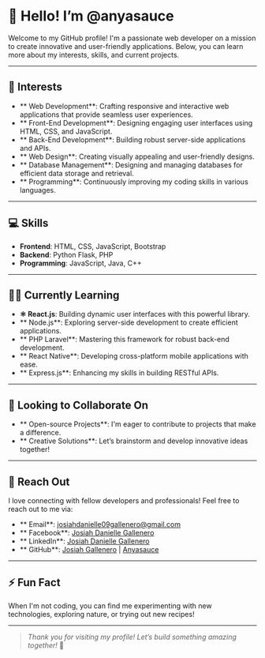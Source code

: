 # 👋 Hello! I’m @anyasauce

Welcome to my GitHub profile! I'm a passionate web developer on a mission to create innovative and user-friendly applications. Below, you can learn more about my interests, skills, and current projects.

---

## 👀 **Interests**

- ** Web Development**: Crafting responsive and interactive web applications that provide seamless user experiences.
- ** Front-End Development**: Designing engaging user interfaces using HTML, CSS, and JavaScript.
- ** Back-End Development**: Building robust server-side applications and APIs.
- ** Web Design**: Creating visually appealing and user-friendly designs.
- ** Database Management**: Designing and managing databases for efficient data storage and retrieval.
- ** Programming**: Continuously improving my coding skills in various languages.

---

## 💻 **Skills**

- **Frontend**: HTML, CSS, JavaScript, Bootstrap
- **Backend**: Python Flask, PHP
- **Programming**: JavaScript, Java, C++

---

## 🧑‍💻 **Currently Learning**

- **⚛ React.js**: Building dynamic user interfaces with this powerful library.
- ** Node.js**: Exploring server-side development to create efficient applications.
- ** PHP Laravel**: Mastering this framework for robust back-end development.
- ** React Native**: Developing cross-platform mobile applications with ease.
- ** Express.js**: Enhancing my skills in building RESTful APIs.

---

## 🤝 **Looking to Collaborate On**

- ** Open-source Projects**: I'm eager to contribute to projects that make a difference.
- ** Creative Solutions**: Let’s brainstorm and develop innovative ideas together!

---

## 📧 **Reach Out**

I love connecting with fellow developers and professionals! Feel free to reach out to me via:

- ** Email**: [josiahdanielle09gallenero@gmail.com](mailto:josiahdanielle09gallenero@gmail.com)
- ** Facebook**: [Josiah Danielle Gallenero](https://www.facebook.com/josiahhhh8)
- ** LinkedIn**: [Josiah Danielle Gallenero](https://www.linkedin.com/in/josiah-danielle-gallenero-750966290/)
- ** GitHub**: [Josiah Gallenero](https://github.com/josiahgallenero) | [Anyasauce](https://github.com/anyasauce)

---

## ⚡ **Fun Fact**

When I'm not coding, you can find me experimenting with new technologies, exploring nature, or trying out new recipes!

---

> *Thank you for visiting my profile! Let’s build something amazing together!* 🚀
